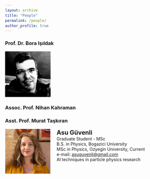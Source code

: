 ```yaml
---
layout: archive
title: "People"
permalink: /people/
author_profile: true
---
```


### Prof. Dr. Bora Işıldak

<p align="left"><img src="../images/people_images/bora_isildak.png" alt="drawing" width="150"></p>

### Assoc. Prof. Nihan Kahraman

### Asst. Prof. Murat Taşkıran

<div style="display: flex; align-items: flex-start;">
    <img src="../images/people_images/asu_guvenli.png" alt="drawing" width="150" style="margin-right: 20px;">
    <div style="font-size: 14px;">
        <p style="font-size: 20px; margin: 0;"><strong>Asu Güvenli</strong></p>
        <p style="margin: 0;">Graduate Student - MSc</p>
        <p style="margin: 0;">B.S. in Physics, Bogazici University</p>
        <p style="margin: 0;">MSc in Physics, Ozyegin University, Current</p>
        <p style="margin: 0;">e-mail: <a href="mailto:asuguvenli@gmail.com">asuguvenli@gmail.com</a></p>
        <!-- <p style="margin: 0;">ayse.asu.guvenli@cern.ch</p> -->
        <p style="margin: 0;">AI techniques in particle physics research</p>
    </div>
</div>
